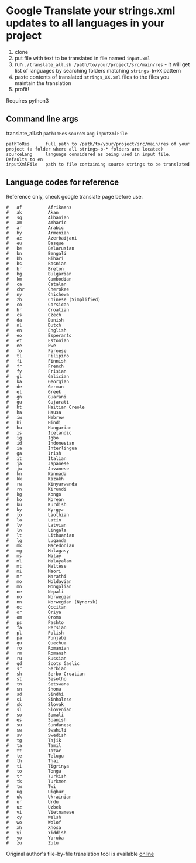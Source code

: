# Google Translate your strings.xml updates to all languages in your project 

1. clone
2. put file with text to be translated in file named `input.xml`
3. run `./translate_all.sh /path/to/your/project/src/main/res` - it will get list of languages by searching folders matching `strings-b+XX` pattern
4. paste contents of translated `strings_XX.xml` files to the files you maintain the translation
5. profit!

Requires python3

## Command line args

translate_all.sh `pathToRes` `sourceLang` `inputXmlFile`

```
pathToRes      full path to /path/to/your/project/src/main/res of your project (a folder where all strings-b-* folders are located)
sourceLang     language considered as being used in input file. Defaults to en
inputXmlFile   path to file containing source strings to be translated 
```

## Language codes for reference

Reference only, check google translate page before use. 

```
#   af          Afrikaans
#   ak          Akan
#   sq          Albanian
#   am          Amharic
#   ar          Arabic
#   hy          Armenian
#   az          Azerbaijani
#   eu          Basque
#   be          Belarusian
#   bn          Bengali
#   bh          Bihari
#   bs          Bosnian
#   br          Breton
#   bg          Bulgarian
#   km          Cambodian
#   ca          Catalan
#   chr         Cherokee
#   ny          Chichewa
#   zh          Chinese (Simplified)
#   co          Corsican
#   hr          Croatian
#   cs          Czech
#   da          Danish
#   nl          Dutch
#   en          English
#   eo          Esperanto
#   et          Estonian
#   ee          Ewe
#   fo          Faroese
#   tl          Filipino
#   fi          Finnish
#   fr          French
#   fy          Frisian
#   gl          Galician
#   ka          Georgian
#   de          German
#   el          Greek
#   gn          Guarani
#   gu          Gujarati
#   ht          Haitian Creole
#   ha          Hausa
#   iw          Hebrew
#   hi          Hindi
#   hu          Hungarian
#   is          Icelandic
#   ig          Igbo
#   id          Indonesian
#   ia          Interlingua
#   ga          Irish
#   it          Italian
#   ja          Japanese
#   jw          Javanese
#   kn          Kannada
#   kk          Kazakh
#   rw          Kinyarwanda
#   rn          Kirundi
#   kg          Kongo
#   ko          Korean
#   ku          Kurdish
#   ky          Kyrgyz
#   lo          Laothian
#   la          Latin
#   lv          Latvian
#   ln          Lingala
#   lt          Lithuanian
#   lg          Luganda
#   mk          Macedonian
#   mg          Malagasy
#   ms          Malay
#   ml          Malayalam
#   mt          Maltese
#   mi          Maori
#   mr          Marathi
#   mo          Moldavian
#   mn          Mongolian
#   ne          Nepali
#   no          Norwegian
#   nn          Norwegian (Nynorsk)
#   oc          Occitan
#   or          Oriya
#   om          Oromo
#   ps          Pashto
#   fa          Persian
#   pl          Polish
#   pa          Punjabi
#   qu          Quechua
#   ro          Romanian
#   rm          Romansh
#   ru          Russian
#   gd          Scots Gaelic
#   sr          Serbian
#   sh          Serbo-Croatian
#   st          Sesotho
#   tn          Setswana
#   sn          Shona
#   sd          Sindhi
#   si          Sinhalese
#   sk          Slovak
#   sl          Slovenian
#   so          Somali
#   es          Spanish
#   su          Sundanese
#   sw          Swahili
#   sv          Swedish
#   tg          Tajik
#   ta          Tamil
#   tt          Tatar
#   te          Telugu
#   th          Thai
#   ti          Tigrinya
#   to          Tonga
#   tr          Turkish
#   tk          Turkmen
#   tw          Twi
#   ug          Uighur
#   uk          Ukrainian
#   ur          Urdu
#   uz          Uzbek
#   vi          Vietnamese
#   cy          Welsh
#   wo          Wolof
#   xh          Xhosa
#   yi          Yiddish
#   yo          Yoruba
#   zu          Zulu
```
Original author's file-by-file translation tool is available [online](https://asrt.gluege.boerde.de/)
